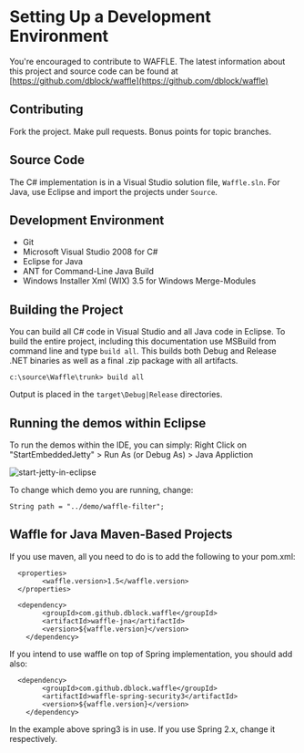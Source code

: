 Setting Up a Development Environment
====================================

You're encouraged to contribute to WAFFLE. The latest information about this project and source code can be found at [https://github.com/dblock/waffle](https://github.com/dblock/waffle)

Contributing
------------

Fork the project. Make pull requests. Bonus points for topic branches.

Source Code
-----------

The C# implementation is in a Visual Studio solution file, `Waffle.sln`. For Java, use Eclipse and import the projects under `Source`. 

Development Environment
-----------------------

* Git
* Microsoft Visual Studio 2008 for C#
* Eclipse for Java
* ANT for Command-Line Java Build
* Windows Installer Xml (WIX) 3.5 for Windows Merge-Modules

Building the Project
--------------------

You can build all C# code in Visual Studio and all Java code in Eclipse. To build the entire project, including this documentation use MSBuild from command line and type `build all`. This builds both Debug and Release .NET binaries as well as a final .zip package with all artifacts. 

```
c:\source\Waffle\trunk> build all
```

Output is placed in the `target\Debug|Release` directories. 


Running the demos within Eclipse
--------------------------------

To run the demos within the IDE, you can simply: Right Click on "StartEmbeddedJetty" > Run As (or Debug As) > Java Appliction

![start-jetty-in-eclipse](https://raw.github.com/ryantxu/waffle/8643a0de5b5ef4bf5de645a866bb1ae3c8b833f8/Docs/imgs/eclipse-start-jetty.png)

To change which demo you are running, change:
```
String path = "../demo/waffle-filter";
```


Waffle for Java Maven-Based Projects
------------------------------------

If you use maven, all you need to do is to add the following to your pom.xml:
```
  <properties>
        <waffle.version>1.5</waffle.version>
  </properties>

  <dependency>
		<groupId>com.github.dblock.waffle</groupId>
		<artifactId>waffle-jna</artifactId>
		<version>${waffle.version}</version>
	</dependency>
```


If you intend to use waffle on top of Spring implementation, you should add also: 
```
  <dependency>
		<groupId>com.github.dblock.waffle</groupId>
		<artifactId>waffle-spring-security3</artifactId>
		<version>${waffle.version}</version>
	</dependency>            
```
In the example above spring3 is in use. If you use Spring 2.x, change it respectively.

